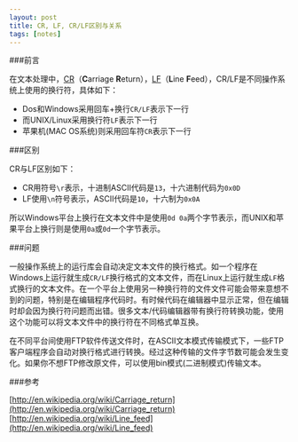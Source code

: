 ```yaml
---
layout: post
title: CR, LF, CR/LF区别与关系
tags: [notes]
---
```


###前言

在文本处理中，[CR]（**C**arriage **R**eturn），[LF]（**L**ine **F**eed），CR/LF是不同操作系统上使用的换行符，具体如下：

* Dos和Windows采用回车+换行`CR/LF`表示下一行
* 而UNIX/Linux采用换行符`LF`表示下一行
* 苹果机(MAC OS系统)则采用回车符`CR`表示下一行

###区别

CR与LF区别如下：

* CR用符号`\r`表示，十进制ASCII代码是`13`，十六进制代码为`0x0D`
* LF使用`\n`符号表示，ASCII代码是`10`，十六制为`0x0A`

所以Windows平台上换行在文本文件中是使用`0d 0a`两个字节表示，而UNIX和苹果平台上换行则是使用`0a`或`0d`一个字节表示。

###问题

一般操作系统上的运行库会自动决定文本文件的换行格式。如一个程序在Windows上运行就生成`CR/LF`换行格式的文本文件，而在Linux上运行就生成`LF`格式换行的文本文件。在一个平台上使用另一种换行符的文件文件可能会带来意想不到的问题，特别是在编辑程序代码时。有时候代码在编辑器中显示正常，但在编辑时却会因为换行符问题而出错。很多文本/代码编辑器带有换行符转换功能，使用这个功能可以将文本文件中的换行符在不同格式单互换。

在不同平台间使用FTP软件传送文件时，在ASCII文本模式传输模式下，一些FTP客户端程序会自动对换行格式进行转换。经过这种传输的文件字节数可能会发生变化。如果你不想FTP修改原文件，可以使用bin模式(二进制模式)传输文本。

###参考

[http://en.wikipedia.org/wiki/Carriage_return](http://en.wikipedia.org/wiki/Carriage_return)     
[http://en.wikipedia.org/wiki/Line_feed](http://en.wikipedia.org/wiki/Line_feed)

[CR]: http://en.wikipedia.org/wiki/Carriage_return
[LF]: http://en.wikipedia.org/wiki/Line_feed